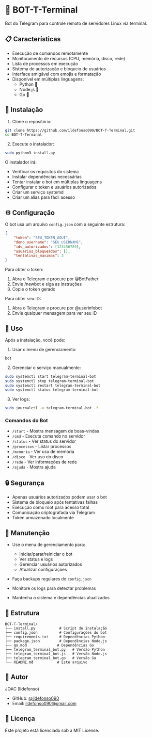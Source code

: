 # 🤖 BOT-T-Terminal

Bot do Telegram para controle remoto de servidores Linux via terminal.

## 📋 Características

- Execução de comandos remotamente
- Monitoramento de recursos (CPU, memória, disco, rede)
- Lista de processos em execução
- Sistema de autorização e bloqueio de usuários
- Interface amigável com emojis e formatação
- Disponível em múltiplas linguagens:
  - Python 🐍
  - Node.js 💚
  - Go 🦫

## 🚀 Instalação

1. Clone o repositório:
```bash
git clone https://github.com/ildefonso090/BOT-T-Terminal.git
cd BOT-T-Terminal
```

2. Execute o instalador:
```bash
sudo python3 install.py
```

O instalador irá:
- Verificar os requisitos do sistema
- Instalar dependências necessárias
- Tentar instalar o bot em múltiplas linguagens
- Configurar o token e usuários autorizados
- Criar um serviço systemd
- Criar um alias para fácil acesso

## ⚙️ Configuração

O bot usa um arquivo `config.json` com a seguinte estrutura:
```json
{
    "token": "SEU_TOKEN_AQUI",
    "dono_username": "SEU_USERNAME",
    "ids_autorizados": [123456789],
    "usuarios_bloqueados": [],
    "tentativas_maximas": 3
}
```

Para obter o token:
1. Abra o Telegram e procure por @BotFather
2. Envie /newbot e siga as instruções
3. Copie o token gerado

Para obter seu ID:
1. Abra o Telegram e procure por @userinfobot
2. Envie qualquer mensagem para ver seu ID

## 📱 Uso

Após a instalação, você pode:

1. Usar o menu de gerenciamento:
```bash
bot
```

2. Gerenciar o serviço manualmente:
```bash
sudo systemctl start telegram-terminal-bot
sudo systemctl stop telegram-terminal-bot
sudo systemctl restart telegram-terminal-bot
sudo systemctl status telegram-terminal-bot
```

3. Ver logs:
```bash
sudo journalctl -u telegram-terminal-bot -f
```

### Comandos do Bot

- `/start` - Mostra mensagem de boas-vindas
- `/cmd` - Executa comando no servidor
- `/status` - Ver status do servidor
- `/processos` - Listar processos
- `/memoria` - Ver uso de memória
- `/disco` - Ver uso do disco
- `/rede` - Ver informações de rede
- `/ajuda` - Mostra ajuda

## 🔒 Segurança

- Apenas usuários autorizados podem usar o bot
- Sistema de bloqueio após tentativas falhas
- Execução como root para acesso total
- Comunicação criptografada via Telegram
- Token armazenado localmente

## 🔧 Manutenção

- Use o menu de gerenciamento para:
  - Iniciar/parar/reiniciar o bot
  - Ver status e logs
  - Gerenciar usuários autorizados
  - Atualizar configurações

- Faça backups regulares do `config.json`
- Monitore os logs para detectar problemas
- Mantenha o sistema e dependências atualizados

## 📁 Estrutura

```
BOT-T-Terminal/
├── install.py           # Script de instalação
├── config.json          # Configurações do bot
├── requirements.txt     # Dependências Python
├── package.json         # Dependências Node.js
├── go.mod              # Dependências Go
├── telegram_terminal_bot.py   # Versão Python
├── telegram_terminal_bot.js   # Versão Node.js
├── telegram_terminal_bot.go   # Versão Go
└── README.md           # Este arquivo
```

## 👤 Autor

JOAC (Ildefonso)
- GitHub: [@ildefonso090](https://github.com/ildefonso090)
- Email: [ildefonso090@gmail.com](mailto:ildefonso090@gmail.com)

## 📄 Licença

Este projeto está licenciado sob a MIT License. 